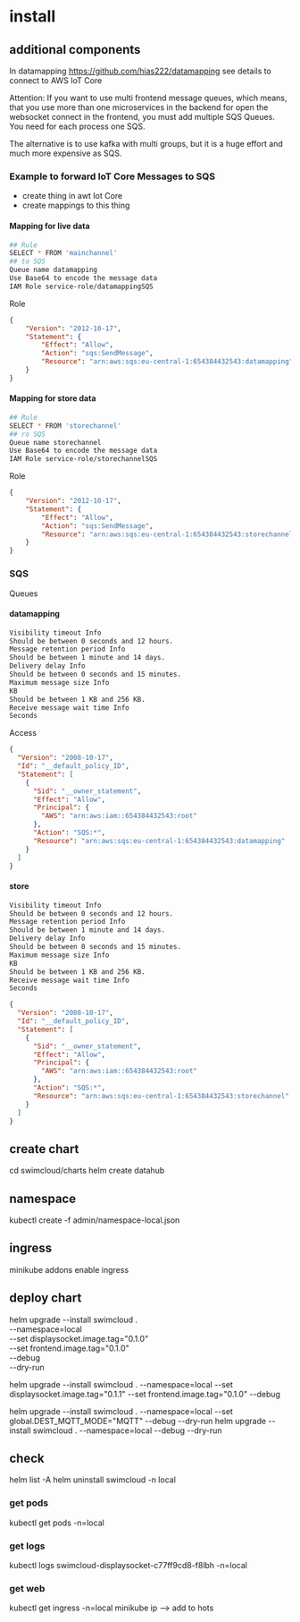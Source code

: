 # install

## additional components

In datamapping <https://github.com/hias222/datamapping> see details to connect to AWS IoT Core

Attention:
If you want to use multi frontend message queues, which means, that you use more than one microservices in the backend for open the websocket connect in the frontend, you must add multiple SQS Queues. You need for each process one SQS.

The alternative is to use kafka with multi groups, but it is a huge effort and much more expensive as SQS.

### Example to forward IoT Core Messages to SQS

* create thing in awt Iot Core
* create mappings to this thing

#### Mapping for live data

```bash
## Rule
SELECT * FROM 'mainchannel' 
## to SQS
Queue name datamapping
Use Base64 to encode the message data
IAM Role service-role/datamappingSQS 
```

Role

```json
{
    "Version": "2012-10-17",
    "Statement": {
        "Effect": "Allow",
        "Action": "sqs:SendMessage",
        "Resource": "arn:aws:sqs:eu-central-1:654384432543:datamapping"
    }
}
```

#### Mapping for store data 

```bash
## Rule
SELECT * FROM 'storechannel' 
## ro SQS
Queue name storechannel
Use Base64 to encode the message data
IAM Role service-role/storechannelSQS 
```

Role

```json
{
    "Version": "2012-10-17",
    "Statement": {
        "Effect": "Allow",
        "Action": "sqs:SendMessage",
        "Resource": "arn:aws:sqs:eu-central-1:654384432543:storechannel"
    }
}
```

### SQS

Queues

#### datamapping

```bash
Visibility timeout Info
Should be between 0 seconds and 12 hours.
Message retention period Info
Should be between 1 minute and 14 days.
Delivery delay Info
Should be between 0 seconds and 15 minutes.
Maximum message size Info
KB
Should be between 1 KB and 256 KB.
Receive message wait time Info
Seconds
```

Access

```json
{
  "Version": "2008-10-17",
  "Id": "__default_policy_ID",
  "Statement": [
    {
      "Sid": "__owner_statement",
      "Effect": "Allow",
      "Principal": {
        "AWS": "arn:aws:iam::654384432543:root"
      },
      "Action": "SQS:*",
      "Resource": "arn:aws:sqs:eu-central-1:654384432543:datamapping"
    }
  ]
}
```

#### store

```bash
Visibility timeout Info
Should be between 0 seconds and 12 hours.
Message retention period Info
Should be between 1 minute and 14 days.
Delivery delay Info
Should be between 0 seconds and 15 minutes.
Maximum message size Info
KB
Should be between 1 KB and 256 KB.
Receive message wait time Info
Seconds
```

```json
{
  "Version": "2008-10-17",
  "Id": "__default_policy_ID",
  "Statement": [
    {
      "Sid": "__owner_statement",
      "Effect": "Allow",
      "Principal": {
        "AWS": "arn:aws:iam::654384432543:root"
      },
      "Action": "SQS:*",
      "Resource": "arn:aws:sqs:eu-central-1:654384432543:storechannel"
    }
  ]
}
```
## create chart

cd swimcloud/charts
helm create datahub

## namespace

kubectl create -f admin/namespace-local.json

## ingress

minikube addons enable ingress

## deploy chart

helm upgrade --install swimcloud . \
  --namespace=local \
  --set displaysocket.image.tag="0.1.0" \
  --set frontend.image.tag="0.1.0" \
  --debug \
  --dry-run

helm upgrade --install swimcloud . --namespace=local --set displaysocket.image.tag="0.1.1" --set frontend.image.tag="0.1.0" --debug 

helm upgrade --install swimcloud . --namespace=local --set global.DEST_MQTT_MODE="MQTT" --debug --dry-run
helm upgrade --install swimcloud . --namespace=local --debug --dry-run

## check

helm list -A
helm uninstall swimcloud -n local

### get pods

kubectl get pods -n=local

### get logs

kubectl logs swimcloud-displaysocket-c77ff9cd8-f8lbh -n=local

### get web

kubectl get ingress -n=local
minikube ip
--> add to hots